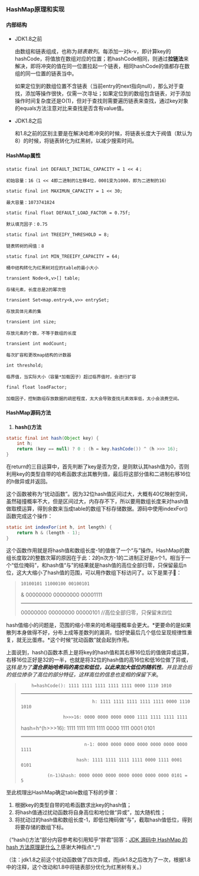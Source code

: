### HashMap原理和实现



#### 内部结构

- JDK1.8之前

  由数组和链表组成，也称为*链表散列*。每添加一对k-v，即计算key的hashCode，将值放在数组对应的位置；若hashCode相同，则通过**拉链法**来解决，即将冲突的值在同一位置拉起一个链表，相同hashCode的值都存在数组的同一位置的链表当中。

  如果定位到的数组位置不含链表（当前entry的next指向null），那么对于查找，添加等操作很快，仅需一次寻址；如果定位到的数组包含链表，对于添加操作时间复杂度还是O(1)，但对于查找则需要遍历链表来查找，通过key对象的equals方法注意对比来查找是否含有value值。

- JDK1.8之后

  和1.8之前的区别主要是在解决哈希冲突的时候，将链表长度大于阀值（默认为8）的时候，将链表转化为红黑树，以减少搜索时间。

#### HashMap属性

`static final int DEFAULT_INITIAL_CAPACITY = 1 << 4；`

	初始容量：16（1 << 4即二进制的1左移4位，0001变为1000，即为二进制的16）

`static final int MAXIMUN_CAPACITY = 1 << 30;`

	最大容量：1073741824

`static final float DEFAULT_LOAD_FACTOR = 0.75f;`

	默认填充因子：0.75

`static final int TREEIFY_THRESHOLD = 8;`

	链表转树的阀值：8

`static final int MIN_TREEIFY_CAPACITY = 64;`

	桶中结构转化为红黑树对应的table的最小大小

`transient Node<k,v>[] table;`

	存储元素，长度总是2的幂次倍

`transient Set<map.entry<k,v>> entrySet;`

	存放具体元素的集

`transient int size;`

	存放元素的个数，不等于数组的长度

`transient int modCount;`

	每次扩容和更改map结构的计数器

`int threshold;`

	临界值，当实际大小（容量*加载因子）超过临界值时，会进行扩容

`final float loadFactor;`

	加载因子，控制数组存放数据的疏密程度，太大会导致查找元素效率低，太小会浪费空间。

#### HashMap源码方法

1. **hash()方法**

```java
static final int hash(Object key) {
    int h;
    return (key == null) ? 0 : (h = key.hashCode()) ^ (h >>> 16);
}
```

在return的三目运算中，首先判断了key是否为空，是则默认其hash值为0，否则利用key的类型自带的哈希函数求出其散列值，最后将这部分值和二进制右移16位的h做异或并返回。

这个函数被称为“扰动函数”。因为32位hash值区间过大，大概有40亿映射空间，虽然碰撞概率不大，但是区间过大，内存存不下，所以要用数组长度来对hash值做取模运算，得到余数来当成table的数组下标存储数据。源码中使用indexFor()函数完成这个操作：

```java
static int indexFor(int h, int length) {
    return h & (length - 1);
}
```

这个函数作用就是将hash值和数组长度-1的值做了一个“与”操作。HashMap的数组长度取2的整数次幂的原因在于此：2的n次方-1的二进制正好是n个1，相当于一个“低位掩码”，和hash值“与”的结果就是hash值的高位全部归零，只保留最后n位，这大大缩小了hash值的范围，可以用作数组下标访问了。以下是栗子🌰：

>     10100101 11000100 00100101
>
>&  00000000 00000000 00001111
>
>------------------------------------------------
>
>    00000000 00000000 00000101  //高位全部归零，只保留末四位

hash值缩小的问题是，范围的缩小带来的哈希碰撞概率会更大。*更要命的是如果散列本身做得不好，分布上成等差数列的漏洞，恰好使最后几个低位呈现规律性重复，就无比蛋疼。*这个时候“扰动函数”就会起到作用。

上面说到，hash()函数本质上是将key的hash值和其右移16位后的值做异或运算，右移16位正好是32的一半，也就是将32位的hash值的高16位和低16位做了异或，这样*是为了**混合原始哈希码的高位和低位，以此来加大低位的随机性**。并且混合后的低位掺杂了高位的部分特征，这样高位的信息也变相的保留下来*。

>         h=hashCode(): 1111 1111 1111 1111 1111 0000 1110 1010
>
>-------------------------------------------------------------------------------------------
>
>                                h: 1111 1111 1111 1111 1111 0000 1110 1010
>    
>                     h>>>16: 0000 0000 0000 0000 1111 1111 1111 1111
>
>    hash=h^(h>>>16): 1111 1111 1111 1111 0000 1111 0001 0101
>
>------
>
>                             n-1: 0000 0000 0000 0000 0000 0000 0000 1111
>    
>                          hash: 1111 1111 1111 1111 0000 1111 0001 0101
>    
>               (n-1)&hash: 0000 0000 0000 0000 0000 0000 0000 0101 = 5

至此梳理出HashMap确定table数组下标的步骤：

1. 根据key的类型自带的哈希函数求出key的hash值；
2. 将hash值通过扰动函数将自身高位和地位做“异或”，加大随机性；
3. 将扰动过的hash值和数组长度-1，即低位掩码做“与”，截取hash值低位，得到将要存储的数组下标。

（“hash()方法”部分内容参考和引用知乎“胖君”回答：[JDK 源码中 HashMap 的 hash 方法原理是什么？](https://www.zhihu.com/question/20733617/answer/111577937)感谢大神指点^_^)

（注：jdk1.8之前这个扰动函数做了四次异或，而jdk1.8之后改为了一次，根据1.8中的注释，这个改动和1.8中将链表部分优化为红黑树有关。）

